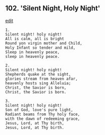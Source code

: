
## 102.  'Silent Night, Holy Night'
[edit](https://docs.google.com/document/d/1Ax8qbjcVFB%2D9VDOw3xOSmcg9kdNC%2DBbg/edit?mode=html)




    1.
    Silent night! holy night!
    All is calm, all is bright
    Round yon virgin mother and Child,
    Holy Infant so tender and mild,
    Sleep in heavenly peace,
    sleep in heavenly peace.

    2.
    Silent night! holy night!
    Shepherds quake at the sight,
    glories stream from heaven afar,
    heavenly hosts sing Alleluia;
    Christ, the Savior is born,
    Christ, the Savior is born.

    3.
    Silent night! holy night!
    Son of God, love's pure light,
    Radiant beams from Thy holy face,
    with the dawn of redeeming grace,
    Jesus, Lord, at Thy birth,
    Jesus, Lord, at Thy birth.
